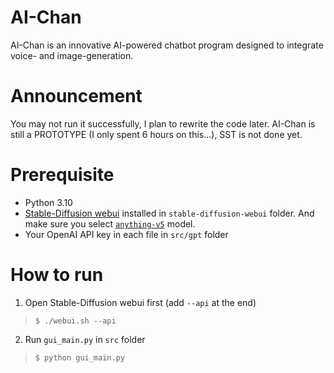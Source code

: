 # AI-Chan
AI-Chan is an innovative AI-powered chatbot program designed to integrate voice- and image-generation.

# Announcement
You may not run it successfully, I plan to rewrite the code later.
AI-Chan is still a PROTOTYPE (I only spent 6 hours on this...), SST is not done yet.

# Prerequisite
* Python 3.10
* [Stable-Diffusion webui](https://github.com/AUTOMATIC1111/stable-diffusion-webui) installed in `stable-diffusion-webui` folder. And make sure you select [`anything-v5`](https://huggingface.co/stablediffusionapi/anything-v5) model.
* Your OpenAI API key in each file in `src/gpt` folder

# How to run
1. Open Stable-Diffusion webui first (add `--api` at the end)
> `$ ./webui.sh --api`
2. Run `gui_main.py` in `src` folder 
> `$ python gui_main.py`
